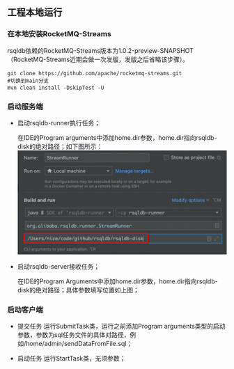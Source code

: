 ## 工程本地运行

### 在本地安装RocketMQ-Streams
rsqldb依赖的RocketMQ-Streams版本为1.0.2-preview-SNAPSHOT（RocketMQ-Streams近期会做一次发版，发版之后省略该步骤）。
```shell
git clone https://github.com/apache/rocketmq-streams.git
#切换到main分支
mvn clean install -DskipTest -U
```

### 启动服务端
- 启动rsqldb-runner执行任务；

  在IDE的Program arguments中添加home.dir参数，home.dir指向rsqldb-disk的绝对路径；如下图所示：
  ![参数图](rsqldb-runner启动参数.png)
- 启动rsqldb-server接收任务；

  在IDE的Program Arguments中添加home.dir参数，home.dir指向rsqldb-disk的绝对路径；具体参数填写位置如上图；
  
### 启动客户端
- 提交任务
  运行SubmitTask类，运行之前添加Program arguments类型的启动参数，参数为sql任务文件的具体对路径，例如/home/admin/sendDataFromFile.sql；

- 启动任务
  运行StartTask类，无须参数；